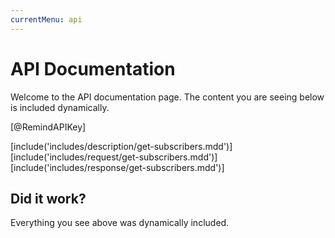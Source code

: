 ```yaml
---
currentMenu: api
---
```

# API Documentation

Welcome to the API documentation page. The content you are seeing below is included dynamically.

[@RemindAPIKey]

[include('includes/description/get-subscribers.mdd')]
[include('includes/request/get-subscribers.mdd')]
[include('includes/response/get-subscribers.mdd')]

## Did it work?

Everything you see above was dynamically included.